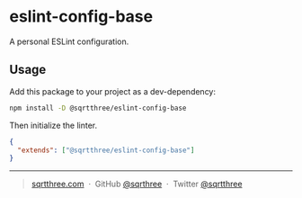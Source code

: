 # eslint-config-base

A personal ESLint configuration.

## Usage

Add this package to your project as a dev-dependency:

```bash
npm install -D @sqrtthree/eslint-config-base
```

Then initialize the linter.

```json
{
  "extends": ["@sqrtthree/eslint-config-base"]
}
```

---

> [sqrtthree.com](http://sqrtthree.com/) &nbsp;&middot;&nbsp;
> GitHub [@sqrthree](https://github.com/sqrthree) &nbsp;&middot;&nbsp;
> Twitter [@sqrtthree](https://twitter.com/sqrtthree)
